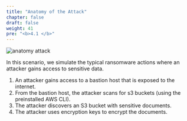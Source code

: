```yaml
---
title: "Anatomy of the Attack"
chapter: false
draft: false
weight: 41
pre: "<b>4.1 </b>"
---
```




![anatomy attack](/images/anatomy-attack.png)

In this scenario, we simulate the typical ransomware actions where an attacker gains access to sensitive data.

1. An attacker gains access to a bastion host that is exposed to the internet.
2. From the bastion host, the attacker scans for s3 buckets (using the preinstalled AWS CLI).
3. The attacker discovers an S3 bucket with sensitive documents.
4. The attacker uses encryption keys to encrypt the documents.